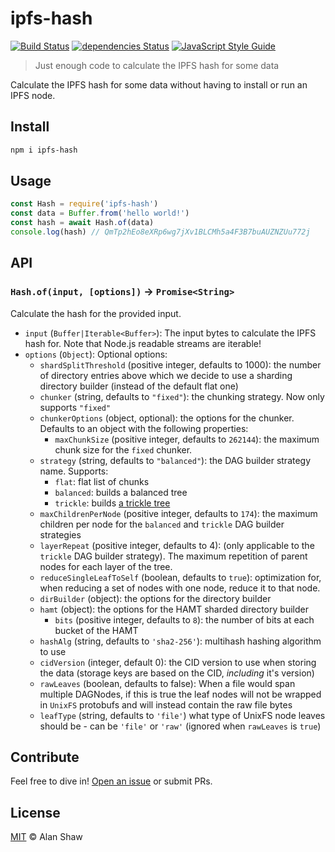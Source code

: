 # ipfs-hash

[![Build Status](https://travis-ci.org/alanshaw/ipfs-hash.svg?branch=master)](https://travis-ci.org/alanshaw/ipfs-hash) [![dependencies Status](https://david-dm.org/alanshaw/ipfs-hash/status.svg)](https://david-dm.org/alanshaw/ipfs-hash) [![JavaScript Style Guide](https://img.shields.io/badge/code_style-standard-brightgreen.svg)](https://standardjs.com)

> Just enough code to calculate the IPFS hash for some data

Calculate the IPFS hash for some data without having to install or run an IPFS node.

## Install

```sh
npm i ipfs-hash
```

## Usage

```js
const Hash = require('ipfs-hash')
const data = Buffer.from('hello world!')
const hash = await Hash.of(data)
console.log(hash) // QmTp2hEo8eXRp6wg7jXv1BLCMh5a4F3B7buAUZNZUu772j
```

## API

### `Hash.of(input, [options])` -> `Promise<String>`

Calculate the hash for the provided input.

* `input` (`Buffer|Iterable<Buffer>`): The input bytes to calculate the IPFS hash for. Note that Node.js readable streams are iterable!
* `options` (`Object`): Optional options:
    * `shardSplitThreshold` (positive integer, defaults to 1000): the number of directory entries above which we decide to use a sharding directory builder (instead of the default flat one)
    * `chunker` (string, defaults to `"fixed"`): the chunking strategy. Now only supports `"fixed"`
    * `chunkerOptions` (object, optional): the options for the chunker. Defaults to an object with the following properties:
      * `maxChunkSize` (positive integer, defaults to `262144`): the maximum chunk size for the `fixed` chunker.
    * `strategy` (string, defaults to `"balanced"`): the DAG builder strategy name. Supports:
      * `flat`: flat list of chunks
      * `balanced`: builds a balanced tree
      * `trickle`: builds [a trickle tree](https://github.com/ipfs/specs/pull/57#issuecomment-265205384)
    * `maxChildrenPerNode` (positive integer, defaults to `174`): the maximum children per node for the `balanced` and `trickle` DAG builder strategies
    * `layerRepeat` (positive integer, defaults to 4): (only applicable to the `trickle` DAG builder strategy). The maximum repetition of parent nodes for each layer of the tree.
    * `reduceSingleLeafToSelf` (boolean, defaults to `true`): optimization for, when reducing a set of nodes with one node, reduce it to that node.
    * `dirBuilder` (object): the options for the directory builder
    * `hamt` (object): the options for the HAMT sharded directory builder
        * `bits` (positive integer, defaults to `8`): the number of bits at each bucket of the HAMT
    * `hashAlg` (string, defaults to `'sha2-256'`): multihash hashing algorithm to use
    * `cidVersion` (integer, default 0): the CID version to use when storing the data (storage keys are based on the CID, _including_ it's version)
    * `rawLeaves` (boolean, defaults to false): When a file would span multiple DAGNodes, if this is true the leaf nodes will not be wrapped in `UnixFS` protobufs and will instead contain the raw file bytes
    * `leafType` (string, defaults to `'file'`) what type of UnixFS node leaves should be - can be `'file'` or `'raw'` (ignored when `rawLeaves` is `true`)

## Contribute

Feel free to dive in! [Open an issue](https://github.com/alanshaw/ipfs-hash/issues/new) or submit PRs.

## License

[MIT](LICENSE) © Alan Shaw
